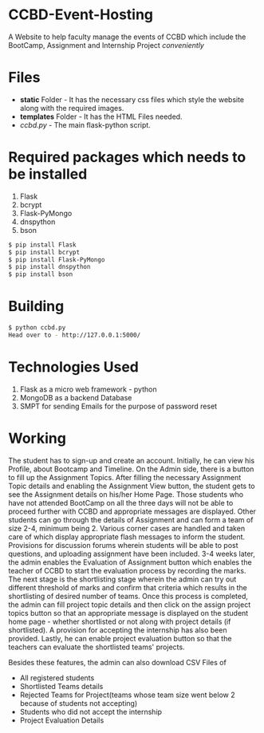 # CCBD-Event-Hosting
A Website to help faculty manage the events of CCBD which include the BootCamp, Assignment and Internship Project *conveniently*
# Files
- **static** Folder - It has the necessary css files which style the website along with the required images.
- **templates** Folder - It has the HTML Files needed.
- *ccbd.py* - The main flask-python script.
# Required packages which needs to be installed
1. Flask
2. bcrypt
3. Flask-PyMongo
4. dnspython
5. bson
```sh
$ pip install Flask
$ pip install bcrypt
$ pip install Flask-PyMongo
$ pip install dnspython
$ pip install bson
```
# Building
```sh
$ python ccbd.py
Head over to - http://127.0.0.1:5000/
```
# Technologies Used
1. Flask as a micro web framework - python
2. MongoDB as a backend Database
3. SMPT for sending Emails for the purpose of password reset
# Working
The student has to sign-up and create an account. Initially, he can view his Profile, about Bootcamp and Timeline. On the Admin side, there is a button to fill up the Assignment Topics. After filling the necessary Assignment Topic details and enabling the Assignment View button, the student gets to see the Assignment details on his/her Home Page. Those students who have not attended BootCamp on all the three days will not be able to proceed further with CCBD and appropriate messages are displayed. Other students can go through the details of Assignment and can form a team of size 2-4, minimum being 2. Various corner cases are handled and taken care of which display appropriate flash messages to inform the student. Provisions for discussion forums wherein students will be able to post questions, and uploading assignment have been included. 3-4 weeks later, the admin enables the Evaluation of Assignment button which enables the teacher of CCBD to start the evaluation process by recording the marks. The next stage is the shortlisting stage wherein the admin can try out different threshold of marks and confirm that criteria which results in the shortlisting of desired number of teams. Once this process is completed, the admin can fill project topic details and then click on the assign project topics button so that an appropriate message is displayed on the student home page - whether shortlisted or not along with project details (if shortlisted). A provision for accepting the internship has also been provided. Lastly, he can enable project evaluation button so that the teachers can evaluate the shortlisted teams' projects.

Besides these features, the admin can also download CSV Files of
- All registered students
- Shortlisted Teams details
- Rejected Teams for Project(teams whose team size went below 2 because of students not accepting)
- Students who did not accept the internship
- Project Evaluation Details
